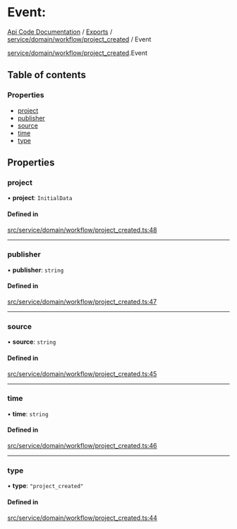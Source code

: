 # Event: 
 
[Api Code Documentation](../README.md) / [Exports](../modules.md) / [service/domain/workflow/project\_created](../modules/service_domain_workflow_project_created.md) / Event

[service/domain/workflow/project_created](../modules/service_domain_workflow_project_created.md).Event

## Table of contents

### Properties

- [project](service_domain_workflow_project_created.Event.md#project)
- [publisher](service_domain_workflow_project_created.Event.md#publisher)
- [source](service_domain_workflow_project_created.Event.md#source)
- [time](service_domain_workflow_project_created.Event.md#time)
- [type](service_domain_workflow_project_created.Event.md#type)

## Properties

### project

• **project**: `InitialData`

#### Defined in

[src/service/domain/workflow/project_created.ts:48](https://github.com/openkfw/TruBudget/blob/f6ee764/api/src/service/domain/workflow/project_created.ts#L48)

___

### publisher

• **publisher**: `string`

#### Defined in

[src/service/domain/workflow/project_created.ts:47](https://github.com/openkfw/TruBudget/blob/f6ee764/api/src/service/domain/workflow/project_created.ts#L47)

___

### source

• **source**: `string`

#### Defined in

[src/service/domain/workflow/project_created.ts:45](https://github.com/openkfw/TruBudget/blob/f6ee764/api/src/service/domain/workflow/project_created.ts#L45)

___

### time

• **time**: `string`

#### Defined in

[src/service/domain/workflow/project_created.ts:46](https://github.com/openkfw/TruBudget/blob/f6ee764/api/src/service/domain/workflow/project_created.ts#L46)

___

### type

• **type**: ``"project_created"``

#### Defined in

[src/service/domain/workflow/project_created.ts:44](https://github.com/openkfw/TruBudget/blob/f6ee764/api/src/service/domain/workflow/project_created.ts#L44)
